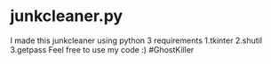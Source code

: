 # junkcleaner.py
I made this junkcleaner using python 3 
requirements
1.tkinter
2.shutil
3.getpass
Feel free to use my code :)
#GhostKiller
